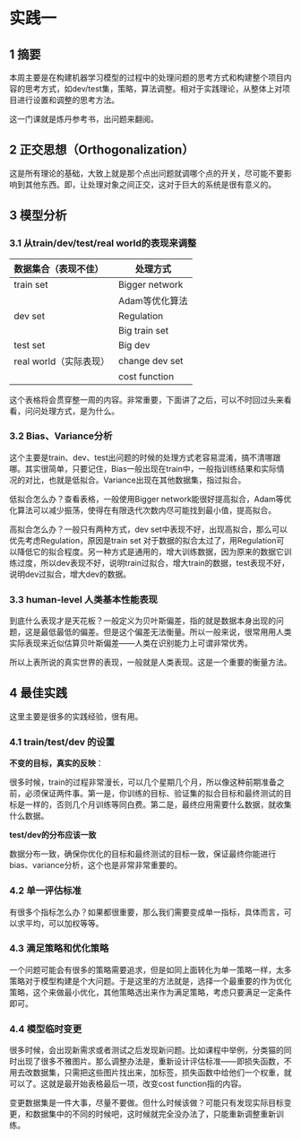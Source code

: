#  实践一

## 1  摘要
本周主要是在构建机器学习模型的过程中的处理问题的思考方式和构建整个项目内容的思考方式，如dev/test集，策略，算法调整。相对于实践理论，从整体上对项目进行设置和调整的思考方法。

这一门课就是炼丹参考书，出问题来翻阅。

## 2  正交思想（Orthogonalization）

这是所有理论的基础，大致上就是那个点出问题就调哪个点的开关，尽可能不要影响到其他东西。即，让处理对象之间正交，这对于巨大的系统是很有意义的。

## 3  模型分析
### 3.1  从train/dev/test/real world的表现来调整
| 数据集合（表现不佳）   | 处理方式       |
| :--------------------- | -------------- |
| train set              | Bigger network |
|                        | Adam等优化算法 |
| dev set                | Regulation     |
|                        | Big train set  |
| test set               | Big dev        |
| real world（实际表现） | change dev set |
|                        | cost function  |

这个表格将会贯穿整一周的内容。非常重要，下面讲了之后，可以不时回过头来看看，问问处理方式，是为什么。

### 3.2  Bias、Variance分析
这个主要是train、dev、test出问题的时候的处理方式老容易混淆，搞不清哪跟哪。其实很简单，只要记住，Bias一般出现在train中，一般指训练结果和实际情况的对比，也就是低拟合。Variance出现在其他数据集，指过拟合。

低拟合怎么办？查看表格，一般使用Bigger network能很好提高拟合，Adam等优化算法可以减少振荡，使得在有限迭代次数内尽可能找到最小值，提高拟合。

高拟合怎么办？一般只有两种方式，dev set中表现不好，出现高拟合，那么可以优先考虑Regulation，原因是train set 对于数据的拟合太过了，用Regulation可以降低它的拟合程度。另一种方式是通用的，增大训练数据，因为原来的数据它训练过度，所以dev表现不好，说明train过拟合，增大train的数据，test表现不好，说明dev过拟合，增大dev的数据。

### 3.3  human-level 人类基本性能表现
到底什么表现才是天花板？一般定义为贝叶斯偏差，指的就是数据本身出现的问题，这是最低最低的偏差。但是这个偏差无法衡量。所以一般来说，很常用用人类实际表现来近似估算贝叶斯偏差——人类在识别能力上可谓非常优秀。

所以上表所说的真实世界的表现，一般就是人类表现。这是一个重要的衡量方法。

## 4  最佳实践
这里主要是很多的实践经验，很有用。

### 4.1  train/test/dev 的设置
**不变的目标，真实的反映**：

很多时候，train的过程非常漫长，可以几个星期几个月，所以像这种前期准备之前，必须保证两件事。第一是，你训练的目标、验证集的拟合目标和最终测试的目标是一样的，否则几个月训练等同白费。第二是，最终应用需要什么数据，就收集什么数据。

**test/dev的分布应该一致**

数据分布一致，确保你优化的目标和最终测试的目标一致，保证最终你能进行bias、variance分析，这个也是非常非常重要的。

### 4.2  单一评估标准
有很多个指标怎么办？如果都很重要，那么我们需要变成单一指标，具体而言，可以求平均，可以加权等等。

### 4.3  满足策略和优化策略
一个问题可能会有很多的策略需要追求，但是如同上面转化为单一策略一样，太多策略对于模型构建是个大问题。于是这里的方法就是，选择一个最重要的作为优化策略，这个来做最小优化，其他策略选出来作为满足策略，考虑只要满足一定条件即可。

### 4.4  模型临时变更
很多时候，会出现新需求或者测试之后发现新问题。比如课程中举例，分类猫的同时出现了很多不雅图片。那么调整办法是，重新设计评估标准——即损失函数，不用去改数据集，只需把这些图片找出来，加标签，损失函数中给他们一个权重，就可以了。这就是最开始表格最后一项，改变cost function指的内容。

变更数据集是一件大事，尽量不要做。但什么时候该做？可能只有发现实际目标变更，和数据集中的不同的时候吧，这时候就完全没办法了，只能重新调整重新训练。